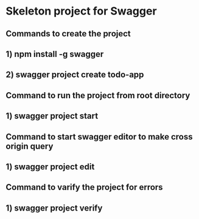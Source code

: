 # Skeleton project for Swagger
## Commands to create the project

## 1) npm install -g swagger
## 2) swagger project create todo-app

## Command to run the project from root directory
## 1) swagger project start

## Command to start swagger editor to make cross origin query
## 1) swagger project edit

## Command to varify the project for errors
## 1) swagger project verify